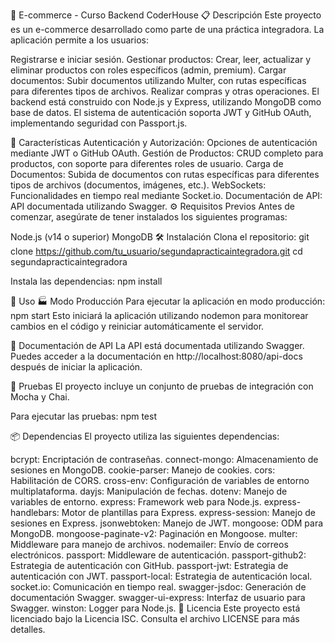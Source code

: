 🛒 E-commerce - Curso Backend CoderHouse
📋 Descripción
Este proyecto es un e-commerce desarrollado como parte de una práctica integradora. La aplicación permite a los usuarios:

Registrarse e iniciar sesión.
Gestionar productos: Crear, leer, actualizar y eliminar productos con roles específicos (admin, premium).
Cargar documentos: Subir documentos utilizando Multer, con rutas específicas para diferentes tipos de archivos.
Realizar compras y otras operaciones.
El backend está construido con Node.js y Express, utilizando MongoDB como base de datos. El sistema de autenticación soporta JWT y GitHub OAuth, implementando seguridad con Passport.js.

🌟 Características
Autenticación y Autorización: Opciones de autenticación mediante JWT o GitHub OAuth.
Gestión de Productos: CRUD completo para productos, con soporte para diferentes roles de usuario.
Carga de Documentos: Subida de documentos con rutas específicas para diferentes tipos de archivos (documentos, imágenes, etc.).
WebSockets: Funcionalidades en tiempo real mediante Socket.io.
Documentación de API: API documentada utilizando Swagger.
⚙️ Requisitos Previos
Antes de comenzar, asegúrate de tener instalados los siguientes programas:

Node.js (v14 o superior)
MongoDB
🛠️ Instalación
Clona el repositorio:
git clone https://github.com/tu_usuario/segundapracticaintegradora.git
cd segundapracticaintegradora

Instala las dependencias:
npm install

🚀 Uso
🏭 Modo Producción
Para ejecutar la aplicación en modo producción:
npm start
Esto iniciará la aplicación utilizando nodemon para monitorear cambios en el código y reiniciar automáticamente el servidor.

📖 Documentación de API
La API está documentada utilizando Swagger. Puedes acceder a la documentación en http://localhost:8080/api-docs después de iniciar la aplicación.

🧪 Pruebas
El proyecto incluye un conjunto de pruebas de integración con Mocha y Chai.

Para ejecutar las pruebas:
npm test

📦 Dependencias
El proyecto utiliza las siguientes dependencias:

bcrypt: Encriptación de contraseñas.
connect-mongo: Almacenamiento de sesiones en MongoDB.
cookie-parser: Manejo de cookies.
cors: Habilitación de CORS.
cross-env: Configuración de variables de entorno multiplataforma.
dayjs: Manipulación de fechas.
dotenv: Manejo de variables de entorno.
express: Framework web para Node.js.
express-handlebars: Motor de plantillas para Express.
express-session: Manejo de sesiones en Express.
jsonwebtoken: Manejo de JWT.
mongoose: ODM para MongoDB.
mongoose-paginate-v2: Paginación en Mongoose.
multer: Middleware para manejo de archivos.
nodemailer: Envío de correos electrónicos.
passport: Middleware de autenticación.
passport-github2: Estrategia de autenticación con GitHub.
passport-jwt: Estrategia de autenticación con JWT.
passport-local: Estrategia de autenticación local.
socket.io: Comunicación en tiempo real.
swagger-jsdoc: Generación de documentación Swagger.
swagger-ui-express: Interfaz de usuario para Swagger.
winston: Logger para Node.js.
📄 Licencia
Este proyecto está licenciado bajo la Licencia ISC. Consulta el archivo LICENSE para más detalles.

